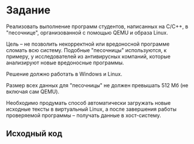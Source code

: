 # Задание
Реализовать выполнение программ студентов, написанных на C/C++, в "песочнице", организованной с помощью QEMU и образа Linux.

Цель – не позволить некорректной или вредоносной программе сломать всю систему. Подобные "песочницы" используются, к примеру, у исследователей из антивирусных компаний, которые анализируют новые вредоносные программы.

Решение должно работать в Windows и Linux.

Размер всех данных для "песочницы" не должен превышать 512 Мб (не включая сам QEMU).

Необходимо продумать способ автоматически загружать новые исходные тексты в виртуальный Linux, а после завершения работы проверяемой программы – получать данные в хост-систему.

## Исходный код
```python sandboxer/sandboxer/__main__.py
```

```
```